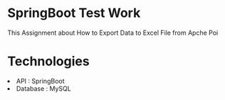 # SpringBoot Test Work
This Assignment about How to Export Data to Excel File from Apche Poi

# Technologies

<li>API : SpringBoot </li>
<li>Database : MySQL </li>


